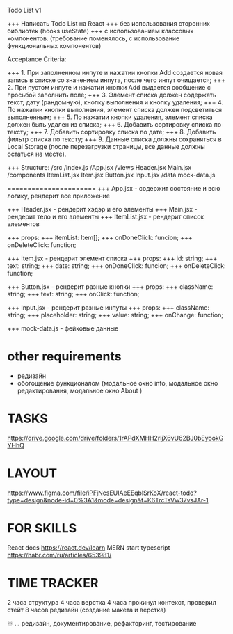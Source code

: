 Todo List v1

+++ Написать Todo List на React
+++ без использования сторонних библиотек (hooks useState)
+++ с использованием классовых компонентов. (требование поменялось, с использование функциональных компонентов)

Acceptance Criteria:

+++ 1. При заполненном инпуте и нажатии кнопки Add создается новая запись в списке со значением инпута, после чего инпут очищается;
+++ 2. При пустом инпуте и нажатии кнопки Add выдается сообщение с просьбой заполнить поле;
+++ 3. Элемент списка должен содержать текст, дату (рандомную), кнопку выполнения и кнопку удаления;
+++ 4. По нажатии кнопки выполнения, элемент списка должен подсветиться выполненным;
+++ 5. По нажатии кнопки удаления, элемент списка должен быть удален из списка;
+++ 6. Добавить сортировку списка по тексту;
+++ 7. Добавить сортировку списка по дате;
+++ 8. Добавить фильтр списка по тексту;
+++ 9. Данные списка должны сохраняться в Local Storage (после перезагрузки страницы, все данные должны остаться на месте).

<!-- по структуре по ТЗ все соответсвует, но так как применяется подход модульного CSS глубина каталогов больше   -->

+++ Structure:
/src
/index.js
/App.jsx
/views
Header.jsx
Main.jsx
/components
ItemList.jsx
Item.jsx
Button.jsx
Input.jsx
/data
mock-data.js

======================
+++ App.jsx - содержит состояние и всю логику, рендерит все приложение

+++ Header.jsx - рендерит хэдэр и его элементы
+++ Main.jsx - рендерит тело и его элементы
+++ ItemList.jsx - рендерит список элементов

+++ props:
+++ itemList: Item[];
+++ onDoneClick: funcion;
+++ onDeleteClick: function;

+++ Item.jsx - рендерит элемент списка
+++ props:
+++ id: string;
+++ text: string;
+++ date: string;
+++ onDoneClick: funcion;
+++ onDeleteClick: function;

+++ Button.jsx - рендерит разные кнопки
+++ props:
+++ className: string;
+++ text: string;
+++ onClick: function;

+++ Input.jsx - рендерит разные инпуты
+++ props:
+++ className: string;
+++ placeholder: string;
+++ value: string;
+++ onChange: function;

+++ mock-data.js - фейковые данные

<!-- ^^^ ЗАМЕТКИ ^^^ -->

# other requirements

- редизайн
- обогощение функционалом (модальное окно info, модальное окно редактирования, модальное окно About )

# TASKS

https://drive.google.com/drive/folders/1rAPdXMHH2rljX6vU62BJ0bEyookGYHhQ

# LAYOUT

https://www.figma.com/file/iPFjNcsEUIAeEEqblSrKoX/react-todo?type=design&node-id=0%3A1&mode=design&t=K6TrcTsVw37vsJAr-1

# FOR SKILLS

React docs https://react.dev/learn
MERN start typescript https://habr.com/ru/articles/653981/

# TIME TRACKER

2 часа структура
4 часа верстка
4 часа прокинул контекст, проверил стейт
8 часов редизайн (создание макета и верстка)

♾ ... редизайн, документирование, рефакторинг, тестирование
